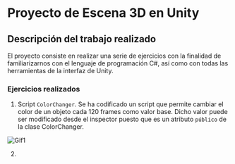 # Proyecto de Escena 3D en Unity

## Descripción del trabajo realizado

El proyecto consiste en realizar una serie de ejercicios con la finalidad de familiarizarnos con el lenguaje de programación C#, así como con todas las herramientas de la interfaz de Unity.

### Ejercicios realizados

1. Script `ColorChanger`. Se ha codificado un script que permite cambiar el color de un objeto cada 120 frames como valor base. Dicho valor puede ser modificado desde el inspector puesto que es un atributo `público` de la clase ColorChanger.

![Gif1](samples/P02_EJ01.gif)

2. 
